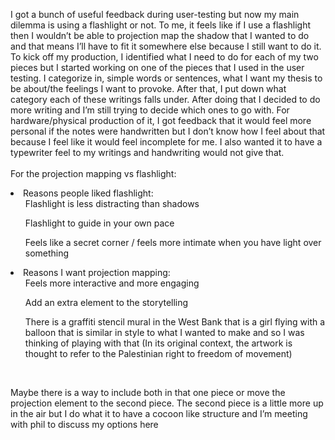 I got a bunch of useful feedback during user-testing but now my main dilemma is using a flashlight or not. To me, it feels like if I use a flashlight then I wouldn’t be able to projection map the shadow that I wanted to do and that means I’ll have to fit it somewhere else because I still want to do it. 
</br>
To kick off my production, I identified what I need to do for each of my two pieces but I started working on one of the pieces that I used in the user testing. I categorize in, simple words or sentences, what I want my thesis to be about/the feelings I want to provoke. After that, I put down what category each of these writings falls under. After doing that I decided to do more writing and I’m still trying to decide which ones to go with. For hardware/physical production of it, I got feedback that it would feel more personal if the notes were handwritten but I don’t know how I feel about that because I feel like it would feel incomplete for me. I also wanted it to have a typewriter feel to my writings and handwriting would not give that. 
</br></br>
For the projection mapping vs flashlight: </br>
<li> Reasons people liked flashlight: </br>

  <ol>Flashlight is less distracting than shadows</ol>
<ol> Flashlight to guide in your own pace</ol>
<ol> Feels like a secret corner / feels more intimate when you have light over something </ol>
</li>
<li> Reasons I want projection mapping:
  <ol>Feels more interactive and more engaging  </ol>
  <ol>Add an extra element to the storytelling   </ol>
  <ol>There is a graffiti stencil mural in the West Bank that is a girl flying with a balloon that is similar in style to what I wanted to make and so I was thinking of playing with that (In its original context, the artwork is thought to refer to the Palestinian right to freedom of movement)  
 </ol>
</li>
</br> 

Maybe there is a way to include both in that one piece or move the projection element to the second piece. 
The second piece is a little more up in the air but I do what it to have a cocoon like structure and I’m meeting with phil to discuss my options here 

